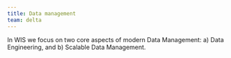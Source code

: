 ```yaml
---
title: Data management
team: delta
---
```

In WIS we focus on two core aspects of modern Data Management: a) Data Engineering, and b) Scalable Data Management.